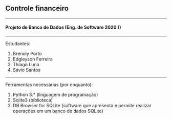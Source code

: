## Controle financeiro
----
#### Projeto de Banco de Dados (Eng. de Software 2020.1)
----
Estudantes: 
1. Brenoly Porto
2. Edgleyson Ferreira
3. Thiago Luna
4. Sávio Santos
----
Ferramentas necessárias (por enquanto):
1. Python 3.* (linguagem de programação)
2. Sqlite3 (biblioteca)
3. DB Browser for SQLite (software que apresenta e permite realizar operações em um banco de dados SQLite)

